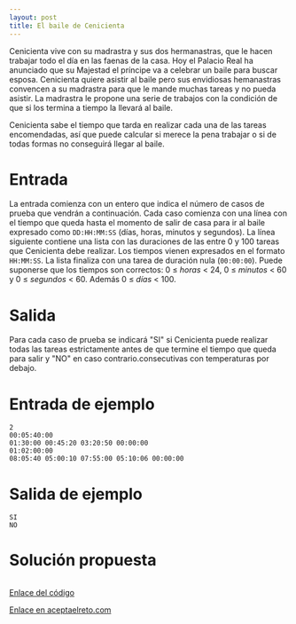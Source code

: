 ```yaml
---
layout: post
title: El baile de Cenicienta
---
```


Cenicienta vive con su madrastra y sus dos hermanastras, que le hacen trabajar todo el día en las faenas de la casa. Hoy el Palacio Real ha anunciado que su Majestad el príncipe va a celebrar un baile para buscar esposa. Cenicienta quiere asistir al baile pero sus envidiosas hemanastras convencen a su madrastra para que le mande muchas tareas y no pueda asistir. La madrastra le propone una serie de trabajos con la condición de que si los termina a tiempo la llevará al baile.

Cenicienta sabe el tiempo que tarda en realizar cada una de las tareas encomendadas, así que puede calcular si merece la pena trabajar o si de todas formas no conseguirá llegar al baile.

# Entrada

La entrada comienza con un entero que indica el número de casos de prueba que vendrán a continuación. Cada caso comienza con una línea con el tiempo que queda hasta el momento de salir de casa para ir al baile expresado como `DD:HH:MM:SS` (días, horas, minutos y segundos). La línea siguiente contiene una lista con las duraciones de las entre 0 y 100 tareas que Cenicienta debe realizar. Los tiempos vienen expresados en el formato `HH:MM:SS`. La lista finaliza con una tarea de duración nula (`00:00:00`). Puede suponerse que los tiempos son correctos: 0 ≤ _horas_ < 24, 0 ≤ _minutos_ < 60 y 0 ≤ _segundos_ < 60. Además 0 ≤ _días_ < 100.

# Salida

Para cada caso de prueba se indicará "SI" si Cenicienta puede realizar todas las tareas estrictamente antes de que termine el tiempo que queda para salir y "NO" en caso contrario.consecutivas con temperaturas por debajo.

# Entrada de ejemplo

```
2
00:05:40:00
01:30:00 00:45:20 03:20:50 00:00:00
01:02:00:00
08:05:40 05:00:10 07:55:00 05:10:06 00:00:00
```

# Salida de ejemplo

```
SI
NO
```

# Solución propuesta

``` python

```

[Enlace del código](https://github.com/israelem/aceptaelreto/blob/master/codes/2018-07-30-cenicienta.py)

[Enlace en aceptaelreto.com](https://www.aceptaelreto.com/problem/statement.php?id=278)
